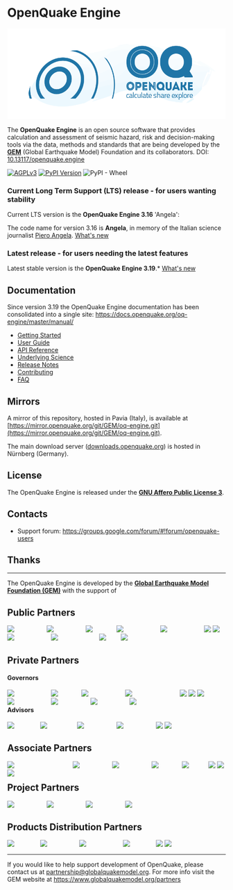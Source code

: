 # OpenQuake Engine

![OpenQuake Logo](https://raw.githubusercontent.com/gem/oq-infrastructure/master/logos/oq-logo.png)

The **OpenQuake Engine** is an open source software that provides calculation and assessment of seismic hazard, risk and decision-making tools via the data, methods and standards that are being developed by the **[GEM](http://www.globalquakemodel.org)** (Global Earthquake Model) Foundation and its collaborators.
DOI: [10.13117/openquake.engine](https://doi.org/10.13117/openquake.engine)

<!-- GEM BEGIN: apply the following patch with the proper values for the next release
-[![Build Status](https://travis-ci.org/gem/oq-engine.svg?branch=master)](https://travis-ci.org/gem/oq-engine)
 
-### Current stable
+## OpenQuake Engine version 2.6 (Gutenberg)
 
-Current stable version is the **OpenQuake Engine 2.5** 'Fourier'. The documentation is available at https://github.com/gem/oq-engine/tree/engine-2.5#openquake-engine.
-* [What's new](../engine-2.5/doc/whats-new.md)
-
+Starting from OpenQuake version 2.0 we have introduced a "code name" to honour earthquake scientists.
 
+The code name for version 2.6 is **Gutenberg**, in memory of [Beno Gutenberg](https://en.wikipedia.org/wiki/Beno_Gutenberg).
+* [What's new](../engine-2.6/doc/whats-new.md)
+ 
+## Documentation
-->

[![AGPLv3](https://www.gnu.org/graphics/agplv3-88x31.png)](https://www.gnu.org/licenses/agpl.html)
[![PyPI Version](https://img.shields.io/pypi/v/openquake.engine.svg)](https://pypi.python.org/pypi/openquake.engine)
![PyPI - Wheel](https://img.shields.io/pypi/wheel/openquake.engine.svg)

### Current Long Term Support (LTS) release - for users wanting stability

Current LTS version is the **OpenQuake Engine 3.16** 'Angela':

The code name for version 3.16 is **Angela**, in memory of the Italian science journalist [Piero Angela](https://en.wikipedia.org/wiki/Piero_Angela). [What's new](https://docs.openquake.org/oq-engine/master/manual/release-notes/whats-new-3.16.html)

### Latest release - for users needing the latest features

Latest stable version is the **OpenQuake Engine 3.19**.* [What's new](https://docs.openquake.org/oq-engine/master/manual/release-notes/whats-new-3.19.html)

<!-- GEM END -->

## Documentation

Since version 3.19 the OpenQuake Engine documentation has been consolidated into a single site: 
https://docs.openquake.org/oq-engine/master/manual/

* [Getting Started](https://docs.openquake.org/oq-engine/master/manual/getting-started/)
* [User Guide](https://docs.openquake.org/oq-engine/master/manual/user-guide/)
* [API Reference](https://docs.openquake.org/oq-engine/master/manual/api-reference/)
* [Underlying Science](https://docs.openquake.org/oq-engine/master/manual/underlying-science/)
* [Release Notes](https://docs.openquake.org/oq-engine/master/manual/release-notes/)
* [Contributing](https://docs.openquake.org/oq-engine/master/manual/contributing/)
* [FAQ](https://docs.openquake.org/oq-engine/master/manual/user-guide/extras/faq)


## Mirrors

A mirror of this repository, hosted in Pavia (Italy), is available at [https://mirror.openquake.org/git/GEM/oq-engine.git](https://mirror.openquake.org/git/GEM/oq-engine.git).

The main download server ([downloads.openquake.org](https://downloads.openquake.org/)) is hosted in Nürnberg (Germany).


## License

The OpenQuake Engine is released under the **[GNU Affero Public License 3](LICENSE)**.

## Contacts

* Support forum: https://groups.google.com/forum/#!forum/openquake-users

## Thanks

***

The OpenQuake Engine is developed by the **[Global Earthquake Model Foundation (GEM)](http://gem.foundation)** with the support of

## Public Partners

<img src="https://cloud-storage.globalquakemodel.org/public/partners-logo/Nerc-logo.png" width="18%" align="left" />
<img src="https://cloud-storage.globalquakemodel.org/public/partners-logo/DPC_logo.jpg" width="18%" align="left"  />
<img src="https://cloud-storage.globalquakemodel.org/public/partners-logo/Gns-science-logo.jpg" width="14%" align="left" />
<img src="https://cloud-storage.globalquakemodel.org/public/partners-logo/Ga@2x.png" width="19%" />
<img src="https://cloud-storage.globalquakemodel.org/public/partners-logo/Nanyang-Technological-University-NTU.jpg" width="20%" align="left" />
<img src="https://cloud-storage.globalquakemodel.org/public/partners-logo/NSET_logo.png" width="20%" align="left" />
<img src="https://cloud-storage.globalquakemodel.org/public/partners-logo/Canada_Wordmark_2c.jpg" width="20%" align="left" />
<img src="https://cloud-storage.globalquakemodel.org/public/partners-logo/USAID-Identity.png" width="20%" />
<img src="https://cloud-storage.globalquakemodel.org/public/partners-logo/Swiss-logo.jpg" width="22%" align="left" />
<img src="https://cloud-storage.globalquakemodel.org/public/partners-logo/Logomark_color_2t_2_rgb.png" width="10%" align="left" />
<img src="https://cloud-storage.globalquakemodel.org/public/partners-logo/TEM_logo.gif" width="10%" />


## Private Partners

#### Governors
<img src="https://cloud-storage.globalquakemodel.org/public/partners-logo/Allianz_logo.png" width="20%" align="left" />
<img src="https://cloud-storage.globalquakemodel.org/public/partners-logo/Aon_logo.png" width="14%" align="left" />
<img src="https://cloud-storage.globalquakemodel.org/public/partners-logo/Eucentre_logo.png" width="20%" align="left" />
<img src="https://cloud-storage.globalquakemodel.org/public/partners-logo/Hannover_Re.png" width="20%" />
<img src="https://cloud-storage.globalquakemodel.org/public/partners-logo/Moodys_RMS.png" width="25%" align="left" />
<img src="https://cloud-storage.globalquakemodel.org/public/partners-logo/Munich_Re.png" width="20%" align="left" />
<img src="https://cloud-storage.globalquakemodel.org/public/partners-logo/Verisk_New_Logo.png" width="20%" />
<img src="https://cloud-storage.globalquakemodel.org/public/partners-logo/MMC_SEO.jpg" width="18%" align="left" />
<img src="https://cloud-storage.globalquakemodel.org/public/partners-logo/Wtwlogo.png" width="18%" align="left" />
<img src="https://cloud-storage.globalquakemodel.org/public/partners-logo/Swiss-re-logo.png" width="12%" align="left" />
<img src="https://cloud-storage.globalquakemodel.org/public/partners-logo/Fm-global.png" width="15%" />

#### Advisors
<img src="https://cloud-storage.globalquakemodel.org/public/partners-logo/Axa_logo.png" width="15%" align="left" />
<img src="https://cloud-storage.globalquakemodel.org/public/partners-logo/Oneconcern-topiqs2020-thumbnail-image.png" width="17%" align="left" />
<img src="https://cloud-storage.globalquakemodel.org/public/partners-logo/CelsiusPro_logo.png" width="18%" align="left" />
<img src="https://cloud-storage.globalquakemodel.org/public/partners-logo/Descartes-underwriting-logo.png" width="24%"/>
<img src="https://cloud-storage.globalquakemodel.org/public/partners-logo/PartnerRe_logo.png" width="18%" align="left" />
<img src="https://cloud-storage.globalquakemodel.org/public/partners-logo/Safehub_logo.png" width="18%" />

## Associate Partners

<img src="https://cloud-storage.globalquakemodel.org/public/partners-logo/apdim.svg" width="30%" align="left" />
<img src="https://cloud-storage.globalquakemodel.org/public/partners-logo/IASPEI_logo_new_1.png" width="18%" align="left" />
<img src="https://cloud-storage.globalquakemodel.org/public/partners-logo/iaee.png" width="18%" align="left" />
<img src="https://cloud-storage.globalquakemodel.org/public/partners-logo/Usgs-logo.jpg" width="18%" />
<img src="https://cloud-storage.globalquakemodel.org/public/partners-logo/UNESCO_logo_symbol.png" width="14%" align="left" />
<img src="https://cloud-storage.globalquakemodel.org/public/partners-logo/eeri_logo_vector100x100.png" width="12%" align="left" />
<img src="https://cloud-storage.globalquakemodel.org/public/partners-logo/irdr_icsu_logo_300.png" width="18%" align="left" />
<img src="https://cloud-storage.globalquakemodel.org/public/partners-logo/UNDRR_logo.png" width="30%" />



## Project Partners

<img src="https://cloud-storage.globalquakemodel.org/public/partners-logo/Impact-Forecasting.png" width="18%" align="left" />
<img src="https://cloud-storage.globalquakemodel.org/public/partners-logo/Servicio-Geol%C3%B3gico-Colombiano.png" width="18%" align="left" />
<img src="https://cloud-storage.globalquakemodel.org/public/partners-logo/Sura-new-logos-website.png" width="18%" align="left" />
<img src="https://cloud-storage.globalquakemodel.org/public/partners-logo/edf_governing_board_logo.png" width="18%" />


## Products Distribution Partners

<img src="https://cloud-storage.globalquakemodel.org/public/partners-logo/nasdaq.png" width="15%" align="left" />
<img src="https://cloud-storage.globalquakemodel.org/public/partners-logo/Impact-Forecasting.png" width="18%" align="left" />
<img src="https://cloud-storage.globalquakemodel.org/public/partners-logo/Verisk_New_Logo.png" width="20%" align="left" />
<img src="https://cloud-storage.globalquakemodel.org/public/partners-logo/imagecat_logo_transparent_600x162.png" width="22%" />  
<img src="https://cloud-storage.globalquakemodel.org/public/partners-logo/dClimate_logo_semibold_Logo.jpg" width="15%" align="left" />
<img src="https://cloud-storage.globalquakemodel.org/public/partners-logo/eigenrisk-logo.png" width="40%" />

***


If you would like to help support development of OpenQuake, please contact us at [partnership@globalquakemodel.org](mailto:partnership@globalquakemodel.org).
For more info visit the GEM website at https://www.globalquakemodel.org/partners
